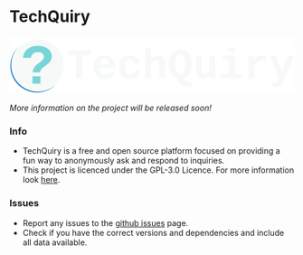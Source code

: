 # TechQuiry

![TechQuiry Icon-Text Logo](logo.png)

*More information on the project will be released soon!*

### Info
- TechQuiry is a free and open source platform focused on providing a fun way to anonymously ask and respond to inquiries.
- This project is licenced under the GPL-3.0 Licence. For more information look [here](LICENSE.md).

### Issues
- Report any issues to the [github issues](../../issues) page.
- Check if you have the correct versions and dependencies and include all data available.
